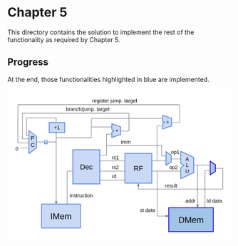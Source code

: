 # Chapter 5

This directory contains the solution to implement the rest of the functionality as required by Chapter 5.

## Progress

At the end, those functionalities highlighted in blue are implemented.

![High level overview](../img/ch5_overview.png)
